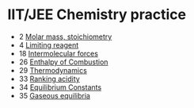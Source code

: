 # IIT/JEE Chemistry practice

- 2 [Molar mass, stoichiometry](molar-mass-stoichiometry)
- 4 [Limiting reagent](limiting-reagent)
- 18 [Intermolecular forces](intermolecular-forces)
- 26 [Enthalpy of Combustion](enthalpy-of-combustion)
- 29 [Thermodynamics](thermodynamics)
- 33 [Ranking acidity](ranking-acidity)
- 34 [Equilibrium Constants](equilibrium-constants)
- 35 [Gaseous equilibria](gaseous-equilibria)
